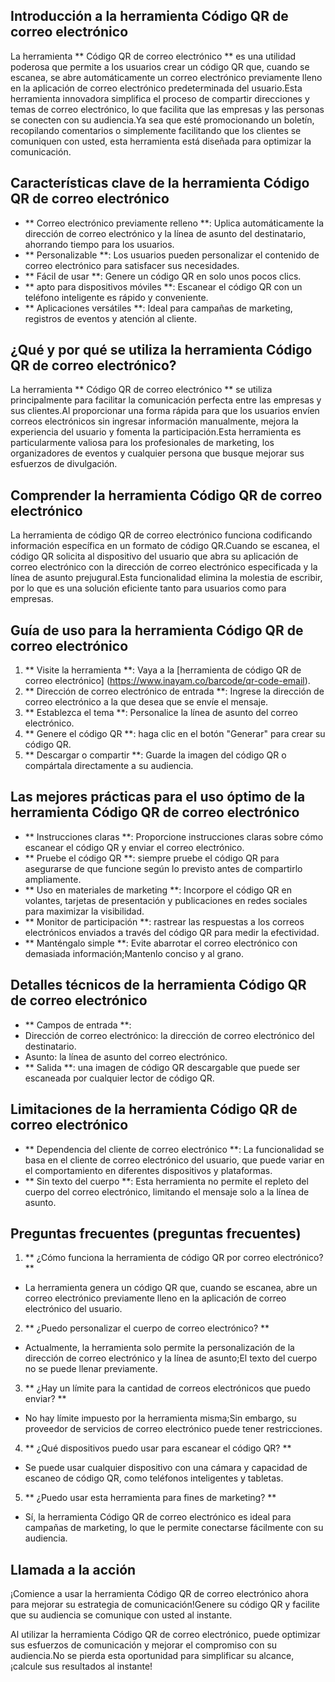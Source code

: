 ## Introducción a la herramienta Código QR de correo electrónico

La herramienta ** Código QR de correo electrónico ** es una utilidad poderosa que permite a los usuarios crear un código QR que, cuando se escanea, se abre automáticamente un correo electrónico previamente lleno en la aplicación de correo electrónico predeterminada del usuario.Esta herramienta innovadora simplifica el proceso de compartir direcciones y temas de correo electrónico, lo que facilita que las empresas y las personas se conecten con su audiencia.Ya sea que esté promocionando un boletín, recopilando comentarios o simplemente facilitando que los clientes se comuniquen con usted, esta herramienta está diseñada para optimizar la comunicación.

## Características clave de la herramienta Código QR de correo electrónico

- ** Correo electrónico previamente relleno **: Uplica automáticamente la dirección de correo electrónico y la línea de asunto del destinatario, ahorrando tiempo para los usuarios.
- ** Personalizable **: Los usuarios pueden personalizar el contenido de correo electrónico para satisfacer sus necesidades.
- ** Fácil de usar **: Genere un código QR en solo unos pocos clics.
- ** apto para dispositivos móviles **: Escanear el código QR con un teléfono inteligente es rápido y conveniente.
- ** Aplicaciones versátiles **: Ideal para campañas de marketing, registros de eventos y atención al cliente.

## ¿Qué y por qué se utiliza la herramienta Código QR de correo electrónico?

La herramienta ** Código QR de correo electrónico ** se utiliza principalmente para facilitar la comunicación perfecta entre las empresas y sus clientes.Al proporcionar una forma rápida para que los usuarios envíen correos electrónicos sin ingresar información manualmente, mejora la experiencia del usuario y fomenta la participación.Esta herramienta es particularmente valiosa para los profesionales de marketing, los organizadores de eventos y cualquier persona que busque mejorar sus esfuerzos de divulgación.

## Comprender la herramienta Código QR de correo electrónico

La herramienta de código QR de correo electrónico funciona codificando información específica en un formato de código QR.Cuando se escanea, el código QR solicita al dispositivo del usuario que abra su aplicación de correo electrónico con la dirección de correo electrónico especificada y la línea de asunto prejugural.Esta funcionalidad elimina la molestia de escribir, por lo que es una solución eficiente tanto para usuarios como para empresas.

## Guía de uso para la herramienta Código QR de correo electrónico

1. ** Visite la herramienta **: Vaya a la [herramienta de código QR de correo electrónico] (https://www.inayam.co/barcode/qr-code-email).
2. ** Dirección de correo electrónico de entrada **: Ingrese la dirección de correo electrónico a la que desea que se envíe el mensaje.
3. ** Establezca el tema **: Personalice la línea de asunto del correo electrónico.
4. ** Genere el código QR **: haga clic en el botón "Generar" para crear su código QR.
5. ** Descargar o compartir **: Guarde la imagen del código QR o compártala directamente a su audiencia.

## Las mejores prácticas para el uso óptimo de la herramienta Código QR de correo electrónico

- ** Instrucciones claras **: Proporcione instrucciones claras sobre cómo escanear el código QR y enviar el correo electrónico.
- ** Pruebe el código QR **: siempre pruebe el código QR para asegurarse de que funcione según lo previsto antes de compartirlo ampliamente.
- ** Uso en materiales de marketing **: Incorpore el código QR en volantes, tarjetas de presentación y publicaciones en redes sociales para maximizar la visibilidad.
- ** Monitor de participación **: rastrear las respuestas a los correos electrónicos enviados a través del código QR para medir la efectividad.
- ** Manténgalo simple **: Evite abarrotar el correo electrónico con demasiada información;Mantenlo conciso y al grano.

## Detalles técnicos de la herramienta Código QR de correo electrónico

- ** Campos de entrada **:
- Dirección de correo electrónico: la dirección de correo electrónico del destinatario.
- Asunto: la línea de asunto del correo electrónico.
- ** Salida **: una imagen de código QR descargable que puede ser escaneada por cualquier lector de código QR.

## Limitaciones de la herramienta Código QR de correo electrónico

- ** Dependencia del cliente de correo electrónico **: La funcionalidad se basa en el cliente de correo electrónico del usuario, que puede variar en el comportamiento en diferentes dispositivos y plataformas.
- ** Sin texto del cuerpo **: Esta herramienta no permite el repleto del cuerpo del correo electrónico, limitando el mensaje solo a la línea de asunto.

## Preguntas frecuentes (preguntas frecuentes)

1. ** ¿Cómo funciona la herramienta de código QR por correo electrónico? **
- La herramienta genera un código QR que, cuando se escanea, abre un correo electrónico previamente lleno en la aplicación de correo electrónico del usuario.

2. ** ¿Puedo personalizar el cuerpo de correo electrónico? **
- Actualmente, la herramienta solo permite la personalización de la dirección de correo electrónico y la línea de asunto;El texto del cuerpo no se puede llenar previamente.

3. ** ¿Hay un límite para la cantidad de correos electrónicos que puedo enviar? **
- No hay límite impuesto por la herramienta misma;Sin embargo, su proveedor de servicios de correo electrónico puede tener restricciones.

4. ** ¿Qué dispositivos puedo usar para escanear el código QR? **
- Se puede usar cualquier dispositivo con una cámara y capacidad de escaneo de código QR, como teléfonos inteligentes y tabletas.

5. ** ¿Puedo usar esta herramienta para fines de marketing? **
- Sí, la herramienta Código QR de correo electrónico es ideal para campañas de marketing, lo que le permite conectarse fácilmente con su audiencia.

## Llamada a la acción

¡Comience a usar la herramienta Código QR de correo electrónico ahora para mejorar su estrategia de comunicación!Genere su código QR y facilite que su audiencia se comunique con usted al instante.

Al utilizar la herramienta Código QR de correo electrónico, puede optimizar sus esfuerzos de comunicación y mejorar el compromiso con su audiencia.No se pierda esta oportunidad para simplificar su alcance, ¡calcule sus resultados al instante!